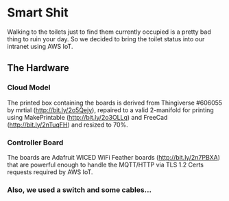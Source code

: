 # Smart Shit

Walking to the toilets just to find them currently occupied is a pretty bad thing to ruin your day. So we decided to bring the toilet status into our intranet using AWS IoT.

## The Hardware

### Cloud Model

The printed box containing the boards is derived from Thingiverse #606055 by mrtial (http://bit.ly/2o5Qejy), repaired to a valid 2-manifold for printing using MakePrintable (http://bit.ly/2o3OLLq) and FreeCad (http://bit.ly/2nTuqFH) and resized to 70%.

### Controller Board

The boards are Adafruit WICED WiFi Feather boards (http://bit.ly/2n7PBXA) that are powerful enough to handle the MQTT/HTTP via TLS 1.2 Certs requests required by AWS IoT.

### Also, we used a switch and some cables...